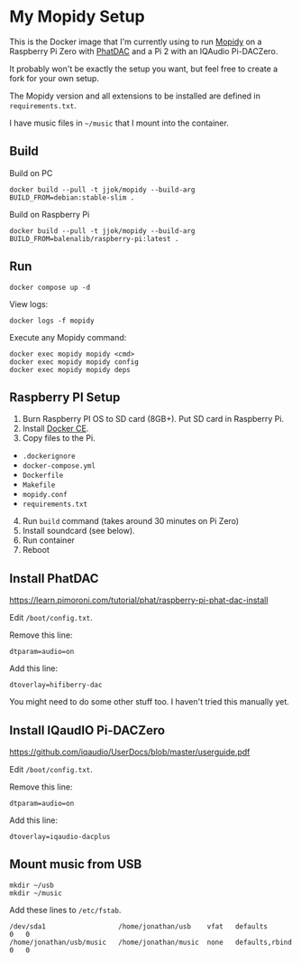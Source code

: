 My Mopidy Setup
===============

This is the Docker image that I'm currently using to run [Mopidy](https://www.mopidy.com/) on a Raspberry Pi Zero with
[PhatDAC](https://shop.pimoroni.com/products/phat-dac) and a Pi 2 with an IQAudio Pi-DACZero.

It probably won't be exactly the setup you want, but feel free to create a fork for your own setup.

The Mopidy version and all extensions to be installed are defined in `requirements.txt`.

I have music files in `~/music` that I mount into the container.


Build
-----

Build on PC

    docker build --pull -t jjok/mopidy --build-arg BUILD_FROM=debian:stable-slim .

Build on Raspberry Pi

    docker build --pull -t jjok/mopidy --build-arg BUILD_FROM=balenalib/raspberry-pi:latest .

Run
---

    docker compose up -d

View logs:

    docker logs -f mopidy

Execute any Mopidy command:

    docker exec mopidy mopidy <cmd>
    docker exec mopidy mopidy config
    docker exec mopidy mopidy deps


Raspberry PI Setup
------------------

1. Burn Raspberry PI OS to SD card (8GB+). Put SD card in Raspberry Pi.
2. Install [Docker CE](https://docs.docker.com/engine/install/ubuntu/#install-using-the-convenience-script).
3. Copy files to the Pi.
  * `.dockerignore`
  * `docker-compose.yml`
  * `Dockerfile`
  * `Makefile`
  * `mopidy.conf`
  * `requirements.txt`
4. Run `build` command (takes around 30 minutes on Pi Zero)
5. Install soundcard (see below).
6. Run container
7. Reboot


Install PhatDAC
---------------

https://learn.pimoroni.com/tutorial/phat/raspberry-pi-phat-dac-install

Edit `/boot/config.txt`.

Remove this line:

    dtparam=audio=on

Add this line:

    dtoverlay=hifiberry-dac

You might need to do some other stuff too. I haven't tried this manually yet.
    

Install IQaudIO Pi-DACZero
--------------------------

https://github.com/iqaudio/UserDocs/blob/master/userguide.pdf

Edit `/boot/config.txt`.

Remove this line:

    dtparam=audio=on

Add this line:

    dtoverlay=iqaudio-dacplus


Mount music from USB
--------------------

    mkdir ~/usb
    mkdir ~/music

Add these lines to `/etc/fstab`.

    /dev/sda1                  /home/jonathan/usb    vfat   defaults         0   0
    /home/jonathan/usb/music   /home/jonathan/music  none   defaults,rbind   0   0
